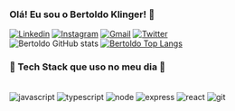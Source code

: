 ### Olá! Eu sou o Bertoldo Klinger! 👋
[![Linkedin](https://img.shields.io/badge/LinkedIn-0077B5?style=for-the-badge&logo=linkedin&logoColor=white)](https://www.linkedin.com/in/bertoldoklinger/)
[![Instagram](https://img.shields.io/badge/Instagram-E4405F?style=for-the-badge&logo=instagram&logoColor=white)](https://www.instagram.com/bertoldoklinger/)
[![Gmail](https://img.shields.io/badge/Gmail-D14836?style=for-the-badge&logo=gmail&logoColor=white)](https://is.gd/VST7kl)
[![Twitter](https://img.shields.io/badge/Twitter-1DA1F2?style=for-the-badge&logo=twitter&logoColor=white)](https://twitter.com/bertoldors)
<br/>
![Bertoldo GitHub stats](https://github-readme-stats.vercel.app/api?username=bertoldoklinger&show_icons=true&theme=tokyonight&count_private=true&locale=pt-br)
[![Bertoldo Top Langs](https://github-readme-stats.vercel.app/api/top-langs/?username=bertoldoklinger&theme=tokyonight&count_private=true&locale=pt-br)](https://github.com/bertoldoklinger/github-readme-stats)

### 🚀 Tech Stack que uso no meu dia 🚀
<div style="display: inline_block"><br/>
    <img align="center" alt="javascript" src="https://img.shields.io/badge/JavaScript-F7DF1E?style=for-the-badge&logo=javascript&logoColor=black" />
    <img align="center" alt="typescript" src="https://img.shields.io/badge/TypeScript-007ACC?style=for-the-badge&logo=typescript&logoColor=white" />
    <img align="center" alt="node" src="https://img.shields.io/badge/Node.js-43853D?style=for-the-badge&logo=node.js&logoColor=white" />
    <img align="center" alt="express" src="https://img.shields.io/badge/Express.js-404D59?style=for-the-badge" />
    <img align="center" alt="react" src="https://img.shields.io/badge/React-20232A?style=for-the-badge&logo=react&logoColor=61DAFB" />
    <img align="center" alt="git" src="https://img.shields.io/badge/GIT-E44C30?style=for-the-badge&logo=git&logoColor=white" />
</div>

